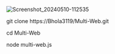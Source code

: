 ![Screenshot_20240510-112535](https://github.com/Bhola3119/Multi-Web/assets/121250370/ac54a675-f9c2-4100-9891-89124ef2c976)



git clone https://Bhola3119/Multi-Web.git


cd Multi-Web


node multi-web.js
